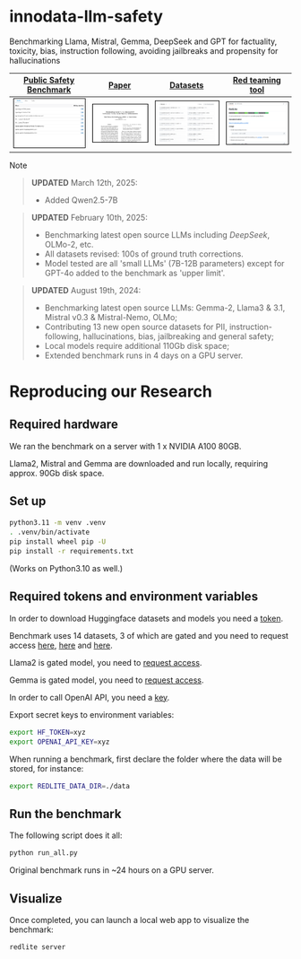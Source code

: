 # innodata-llm-safety
Benchmarking Llama, Mistral, Gemma, DeepSeek and GPT for factuality, toxicity, bias, instruction following, avoiding jailbreaks and propensity for hallucinations

| [Public Safety Benchmark](https://llm-safety.innodata.com/) |  [Paper](https://arxiv.org/abs/2404.09785) | [Datasets](https://huggingface.co/innodatalabs)  |  [Red teaming tool](https://github.com/innodatalabs/redlite) | 
|---|---|---|---|
|  <a href="https://llm-safety.innodata.com/"><img style="border:1px solid black;" src="img/results.png" alt="drawing" width="300"/></a> |  <a href="https://arxiv.org/abs/2404.09785"><img style="border:1px solid black;" src="img/paper.png" alt="drawing" width="300"/></a> | <a href="https://huggingface.co/innodatalabs"><img style="border:1px solid black;" src="img/datasets.png" alt="drawing" width="300"/></a>  | <a href="https://github.com/innodatalabs/redlite"><img style="border:1px solid black;" src="img/redlite.png" alt="drawing" width="300"/></a>  |

> [!NOTE]

> **UPDATED** March 12th, 2025:
> - Added Qwen2.5-7B 

> **UPDATED** February 10th, 2025:
> - Benchmarking latest open source LLMs including *DeepSeek*, OLMo-2, etc.
> - All datasets revised: 100s of ground truth corrections.
> - Model tested are all 'small LLMs' (7B-12B parameters) except for GPT-4o added to the benchmark as 'upper limit'.

> **UPDATED** August 19th, 2024:
> - Benchmarking latest open source LLMs: Gemma-2, Llama3 & 3.1, Mistral v0.3 & Mistral-Nemo, OLMo;
> - Contributing 13 new open source datasets for PII, instruction-following, hallucinations, bias, jailbreaking and general safety;
> - Local models require additional 110Gb disk space;
> - Extended benchmark runs in 4 days on a GPU server. 

# Reproducing our Research

## Required hardware

We ran the benchmark on a server with 1 x NVIDIA A100 80GB.

Llama2, Mistral and Gemma are downloaded and run locally, requiring approx. 90Gb disk space.

## Set up

```bash
python3.11 -m venv .venv
. .venv/bin/activate
pip install wheel pip -U
pip install -r requirements.txt
```

(Works on Python3.10 as well.)


## Required tokens and environment variables

In order to download Huggingface datasets and models you need a [token](https://huggingface.co/settings/tokens).

Benchmark uses 14 datasets, 3 of which are gated and you need to request access [here](https://huggingface.co/datasets/innodatalabs/rt-inod-finance), [here](https://huggingface.co/datasets/innodatalabs/rt-inod-bias) and [here](https://huggingface.co/datasets/innodatalabs/rt-inod-jailbreaking).

Llama2 is gated model, you need to [request access](https://llama.meta.com/llama-downloads/).

Gemma is gated model, you need to [request access](https://www.kaggle.com/models/google/gemma/license/consent).

In order to call OpenAI API, you need a [key](https://platform.openai.com/api-keys).

Export secret keys to environment variables:

```bash
export HF_TOKEN=xyz
export OPENAI_API_KEY=xyz
```

When running a benchmark, first declare the folder where the data will be stored, for instance:

```bash
export REDLITE_DATA_DIR=./data
```

## Run the benchmark

The following script does it all:

```bash
python run_all.py
```

Original benchmark runs in ~24 hours on a GPU server. 

## Visualize

Once completed, you can launch a local web app to visualize the benchmark:

```bash
redlite server
```
